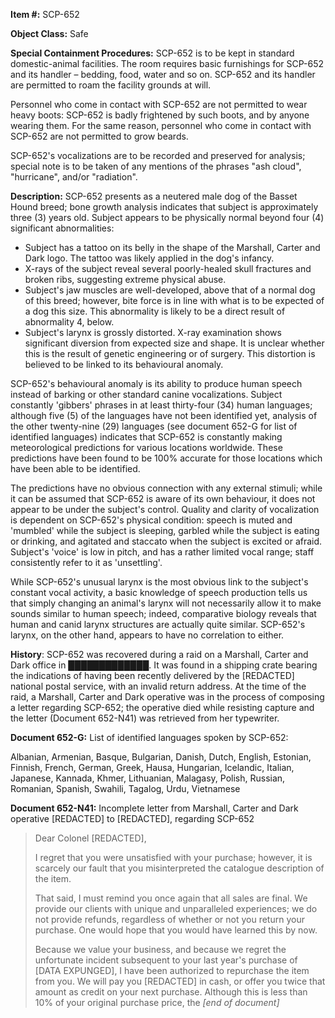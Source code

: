 **Item #:** SCP-652

**Object Class:** Safe

**Special Containment Procedures:** SCP-652 is to be kept in standard domestic-animal facilities. The room requires basic furnishings for SCP-652 and its handler – bedding, food, water and so on. SCP-652 and its handler are permitted to roam the facility grounds at will.

Personnel who come in contact with SCP-652 are not permitted to wear heavy boots: SCP-652 is badly frightened by such boots, and by anyone wearing them. For the same reason, personnel who come in contact with SCP-652 are not permitted to grow beards.

SCP-652's vocalizations are to be recorded and preserved for analysis; special note is to be taken of any mentions of the phrases "ash cloud", "hurricane", and/or "radiation".

**Description:** SCP-652 presents as a neutered male dog of the Basset Hound breed; bone growth analysis indicates that subject is approximately three (3) years old. Subject appears to be physically normal beyond four (4) significant abnormalities:

*   Subject has a tattoo on its belly in the shape of the Marshall, Carter and Dark logo. The tattoo was likely applied in the dog's infancy.
*   X-rays of the subject reveal several poorly-healed skull fractures and broken ribs, suggesting extreme physical abuse.
*   Subject's jaw muscles are well-developed, above that of a normal dog of this breed; however, bite force is in line with what is to be expected of a dog this size. This abnormality is likely to be a direct result of abnormality 4, below.
*   Subject's larynx is grossly distorted. X-ray examination shows significant diversion from expected size and shape. It is unclear whether this is the result of genetic engineering or of surgery. This distortion is believed to be linked to its behavioural anomaly.

SCP-652's behavioural anomaly is its ability to produce human speech instead of barking or other standard canine vocalizations. Subject constantly 'gibbers' phrases in at least thirty-four (34) human languages; although five (5) of the languages have not been identified yet, analysis of the other twenty-nine (29) languages (see document 652-G for list of identified languages) indicates that SCP-652 is constantly making meteorological predictions for various locations worldwide. These predictions have been found to be 100% accurate for those locations which have been able to be identified.

The predictions have no obvious connection with any external stimuli; while it can be assumed that SCP-652 is aware of its own behaviour, it does not appear to be under the subject's control. Quality and clarity of vocalization is dependent on SCP-652's physical condition: speech is muted and 'mumbled' while the subject is sleeping, garbled while the subject is eating or drinking, and agitated and staccato when the subject is excited or afraid. Subject's 'voice' is low in pitch, and has a rather limited vocal range; staff consistently refer to it as 'unsettling'.

While SCP-652's unusual larynx is the most obvious link to the subject's constant vocal activity, a basic knowledge of speech production tells us that simply changing an animal's larynx will not necessarily allow it to make sounds similar to human speech; indeed, comparative biology reveals that human and canid larynx structures are actually quite similar. SCP-652's larynx, on the other hand, appears to have no correlation to either.

**History**: SCP-652 was recovered during a raid on a Marshall, Carter and Dark office in █████████████. It was found in a shipping crate bearing the indications of having been recently delivered by the \[REDACTED\] national postal service, with an invalid return address. At the time of the raid, a Marshall, Carter and Dark operative was in the process of composing a letter regarding SCP-652; the operative died while resisting capture and the letter (Document 652-N41) was retrieved from her typewriter.

**Document 652-G:** List of identified languages spoken by SCP-652:

Albanian, Armenian, Basque, Bulgarian, Danish, Dutch, English, Estonian, Finnish, French, German, Greek, Hausa, Hungarian, Icelandic, Italian, Japanese, Kannada, Khmer, Lithuanian, Malagasy, Polish, Russian, Romanian, Spanish, Swahili, Tagalog, Urdu, Vietnamese

**Document 652-N41:** Incomplete letter from Marshall, Carter and Dark operative \[REDACTED\] to \[REDACTED\], regarding SCP-652

> Dear Colonel \[REDACTED\],
> 
> I regret that you were unsatisfied with your purchase; however, it is scarcely our fault that you misinterpreted the catalogue description of the item.
> 
> That said, I must remind you once again that all sales are final. We provide our clients with unique and unparalleled experiences; we do not provide refunds, regardless of whether or not you return your purchase. One would hope that you would have learned this by now.
> 
> Because we value your business, and because we regret the unfortunate incident subsequent to your last year's purchase of \[DATA EXPUNGED\], I have been authorized to repurchase the item from you. We will pay you \[REDACTED\] in cash, or offer you twice that amount as credit on your next purchase. Although this is less than 10% of your original purchase price, the _\[end of document\]_